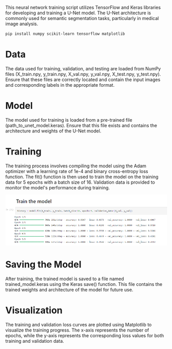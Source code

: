 This neural network training script utilizes TensorFlow and Keras libraries for developing and training a U-Net model. The U-Net architecture is commonly used for semantic segmentation tasks, particularly in medical image analysis.

```bash
pip install numpy scikit-learn tensorflow matplotlib
```
# Data 
The data used for training, validation, and testing are loaded from NumPy files (X_train.npy, y_train.npy, X_val.npy, y_val.npy, X_test.npy, y_test.npy). Ensure that these files are correctly located and contain the input images and corresponding labels in the appropriate format.

# Model 
The model used for training is loaded from a pre-trained file (path_to_unet_model.keras). Ensure that this file exists and contains the architecture and weights of the U-Net model.

# Training 
The training process involves compiling the model using the Adam optimizer with a learning rate of 1e-4 and binary cross-entropy loss function. The fit() function is then used to train the model on the training data for 5 epochs with a batch size of 16. Validation data is provided to monitor the model's performance during training.

![image](Train_Unet.png)

# Saving the Model 
After training, the trained model is saved to a file named trained_model.keras using the Keras save() function. This file contains the trained weights and architecture of the model for future use.

# Visualization
The training and validation loss curves are plotted using Matplotlib to visualize the training progress. The x-axis represents the number of epochs, while the y-axis represents the corresponding loss values for both training and validation data.


